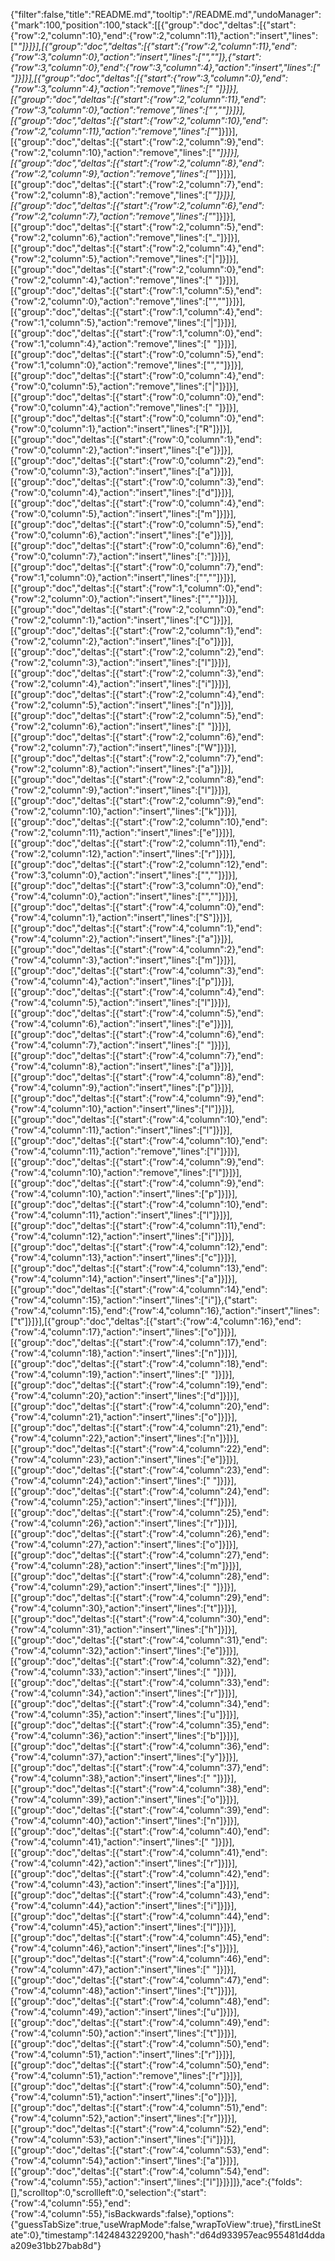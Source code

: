 {"filter":false,"title":"README.md","tooltip":"/README.md","undoManager":{"mark":100,"position":100,"stack":[[{"group":"doc","deltas":[{"start":{"row":2,"column":10},"end":{"row":2,"column":11},"action":"insert","lines":["_"]}]}],[{"group":"doc","deltas":[{"start":{"row":2,"column":11},"end":{"row":3,"column":0},"action":"insert","lines":["",""]},{"start":{"row":3,"column":0},"end":{"row":3,"column":4},"action":"insert","lines":["    "]}]}],[{"group":"doc","deltas":[{"start":{"row":3,"column":0},"end":{"row":3,"column":4},"action":"remove","lines":["    "]}]}],[{"group":"doc","deltas":[{"start":{"row":2,"column":11},"end":{"row":3,"column":0},"action":"remove","lines":["",""]}]}],[{"group":"doc","deltas":[{"start":{"row":2,"column":10},"end":{"row":2,"column":11},"action":"remove","lines":["_"]}]}],[{"group":"doc","deltas":[{"start":{"row":2,"column":9},"end":{"row":2,"column":10},"action":"remove","lines":["_"]}]}],[{"group":"doc","deltas":[{"start":{"row":2,"column":8},"end":{"row":2,"column":9},"action":"remove","lines":["_"]}]}],[{"group":"doc","deltas":[{"start":{"row":2,"column":7},"end":{"row":2,"column":8},"action":"remove","lines":["_"]}]}],[{"group":"doc","deltas":[{"start":{"row":2,"column":6},"end":{"row":2,"column":7},"action":"remove","lines":["_"]}]}],[{"group":"doc","deltas":[{"start":{"row":2,"column":5},"end":{"row":2,"column":6},"action":"remove","lines":["_"]}]}],[{"group":"doc","deltas":[{"start":{"row":2,"column":4},"end":{"row":2,"column":5},"action":"remove","lines":["|"]}]}],[{"group":"doc","deltas":[{"start":{"row":2,"column":0},"end":{"row":2,"column":4},"action":"remove","lines":["    "]}]}],[{"group":"doc","deltas":[{"start":{"row":1,"column":5},"end":{"row":2,"column":0},"action":"remove","lines":["",""]}]}],[{"group":"doc","deltas":[{"start":{"row":1,"column":4},"end":{"row":1,"column":5},"action":"remove","lines":["|"]}]}],[{"group":"doc","deltas":[{"start":{"row":1,"column":0},"end":{"row":1,"column":4},"action":"remove","lines":["    "]}]}],[{"group":"doc","deltas":[{"start":{"row":0,"column":5},"end":{"row":1,"column":0},"action":"remove","lines":["",""]}]}],[{"group":"doc","deltas":[{"start":{"row":0,"column":4},"end":{"row":0,"column":5},"action":"remove","lines":["|"]}]}],[{"group":"doc","deltas":[{"start":{"row":0,"column":0},"end":{"row":0,"column":4},"action":"remove","lines":["    "]}]}],[{"group":"doc","deltas":[{"start":{"row":0,"column":0},"end":{"row":0,"column":1},"action":"insert","lines":["R"]}]}],[{"group":"doc","deltas":[{"start":{"row":0,"column":1},"end":{"row":0,"column":2},"action":"insert","lines":["e"]}]}],[{"group":"doc","deltas":[{"start":{"row":0,"column":2},"end":{"row":0,"column":3},"action":"insert","lines":["a"]}]}],[{"group":"doc","deltas":[{"start":{"row":0,"column":3},"end":{"row":0,"column":4},"action":"insert","lines":["d"]}]}],[{"group":"doc","deltas":[{"start":{"row":0,"column":4},"end":{"row":0,"column":5},"action":"insert","lines":["m"]}]}],[{"group":"doc","deltas":[{"start":{"row":0,"column":5},"end":{"row":0,"column":6},"action":"insert","lines":["e"]}]}],[{"group":"doc","deltas":[{"start":{"row":0,"column":6},"end":{"row":0,"column":7},"action":"insert","lines":[":"]}]}],[{"group":"doc","deltas":[{"start":{"row":0,"column":7},"end":{"row":1,"column":0},"action":"insert","lines":["",""]}]}],[{"group":"doc","deltas":[{"start":{"row":1,"column":0},"end":{"row":2,"column":0},"action":"insert","lines":["",""]}]}],[{"group":"doc","deltas":[{"start":{"row":2,"column":0},"end":{"row":2,"column":1},"action":"insert","lines":["C"]}]}],[{"group":"doc","deltas":[{"start":{"row":2,"column":1},"end":{"row":2,"column":2},"action":"insert","lines":["o"]}]}],[{"group":"doc","deltas":[{"start":{"row":2,"column":2},"end":{"row":2,"column":3},"action":"insert","lines":["l"]}]}],[{"group":"doc","deltas":[{"start":{"row":2,"column":3},"end":{"row":2,"column":4},"action":"insert","lines":["i"]}]}],[{"group":"doc","deltas":[{"start":{"row":2,"column":4},"end":{"row":2,"column":5},"action":"insert","lines":["n"]}]}],[{"group":"doc","deltas":[{"start":{"row":2,"column":5},"end":{"row":2,"column":6},"action":"insert","lines":[" "]}]}],[{"group":"doc","deltas":[{"start":{"row":2,"column":6},"end":{"row":2,"column":7},"action":"insert","lines":["W"]}]}],[{"group":"doc","deltas":[{"start":{"row":2,"column":7},"end":{"row":2,"column":8},"action":"insert","lines":["a"]}]}],[{"group":"doc","deltas":[{"start":{"row":2,"column":8},"end":{"row":2,"column":9},"action":"insert","lines":["l"]}]}],[{"group":"doc","deltas":[{"start":{"row":2,"column":9},"end":{"row":2,"column":10},"action":"insert","lines":["k"]}]}],[{"group":"doc","deltas":[{"start":{"row":2,"column":10},"end":{"row":2,"column":11},"action":"insert","lines":["e"]}]}],[{"group":"doc","deltas":[{"start":{"row":2,"column":11},"end":{"row":2,"column":12},"action":"insert","lines":["r"]}]}],[{"group":"doc","deltas":[{"start":{"row":2,"column":12},"end":{"row":3,"column":0},"action":"insert","lines":["",""]}]}],[{"group":"doc","deltas":[{"start":{"row":3,"column":0},"end":{"row":4,"column":0},"action":"insert","lines":["",""]}]}],[{"group":"doc","deltas":[{"start":{"row":4,"column":0},"end":{"row":4,"column":1},"action":"insert","lines":["S"]}]}],[{"group":"doc","deltas":[{"start":{"row":4,"column":1},"end":{"row":4,"column":2},"action":"insert","lines":["a"]}]}],[{"group":"doc","deltas":[{"start":{"row":4,"column":2},"end":{"row":4,"column":3},"action":"insert","lines":["m"]}]}],[{"group":"doc","deltas":[{"start":{"row":4,"column":3},"end":{"row":4,"column":4},"action":"insert","lines":["p"]}]}],[{"group":"doc","deltas":[{"start":{"row":4,"column":4},"end":{"row":4,"column":5},"action":"insert","lines":["l"]}]}],[{"group":"doc","deltas":[{"start":{"row":4,"column":5},"end":{"row":4,"column":6},"action":"insert","lines":["e"]}]}],[{"group":"doc","deltas":[{"start":{"row":4,"column":6},"end":{"row":4,"column":7},"action":"insert","lines":[" "]}]}],[{"group":"doc","deltas":[{"start":{"row":4,"column":7},"end":{"row":4,"column":8},"action":"insert","lines":["a"]}]}],[{"group":"doc","deltas":[{"start":{"row":4,"column":8},"end":{"row":4,"column":9},"action":"insert","lines":["p"]}]}],[{"group":"doc","deltas":[{"start":{"row":4,"column":9},"end":{"row":4,"column":10},"action":"insert","lines":["l"]}]}],[{"group":"doc","deltas":[{"start":{"row":4,"column":10},"end":{"row":4,"column":11},"action":"insert","lines":["l"]}]}],[{"group":"doc","deltas":[{"start":{"row":4,"column":10},"end":{"row":4,"column":11},"action":"remove","lines":["l"]}]}],[{"group":"doc","deltas":[{"start":{"row":4,"column":9},"end":{"row":4,"column":10},"action":"remove","lines":["l"]}]}],[{"group":"doc","deltas":[{"start":{"row":4,"column":9},"end":{"row":4,"column":10},"action":"insert","lines":["p"]}]}],[{"group":"doc","deltas":[{"start":{"row":4,"column":10},"end":{"row":4,"column":11},"action":"insert","lines":["l"]}]}],[{"group":"doc","deltas":[{"start":{"row":4,"column":11},"end":{"row":4,"column":12},"action":"insert","lines":["i"]}]}],[{"group":"doc","deltas":[{"start":{"row":4,"column":12},"end":{"row":4,"column":13},"action":"insert","lines":["c"]}]}],[{"group":"doc","deltas":[{"start":{"row":4,"column":13},"end":{"row":4,"column":14},"action":"insert","lines":["a"]}]}],[{"group":"doc","deltas":[{"start":{"row":4,"column":14},"end":{"row":4,"column":15},"action":"insert","lines":["i"]},{"start":{"row":4,"column":15},"end":{"row":4,"column":16},"action":"insert","lines":["t"]}]}],[{"group":"doc","deltas":[{"start":{"row":4,"column":16},"end":{"row":4,"column":17},"action":"insert","lines":["o"]}]}],[{"group":"doc","deltas":[{"start":{"row":4,"column":17},"end":{"row":4,"column":18},"action":"insert","lines":["n"]}]}],[{"group":"doc","deltas":[{"start":{"row":4,"column":18},"end":{"row":4,"column":19},"action":"insert","lines":[" "]}]}],[{"group":"doc","deltas":[{"start":{"row":4,"column":19},"end":{"row":4,"column":20},"action":"insert","lines":["d"]}]}],[{"group":"doc","deltas":[{"start":{"row":4,"column":20},"end":{"row":4,"column":21},"action":"insert","lines":["o"]}]}],[{"group":"doc","deltas":[{"start":{"row":4,"column":21},"end":{"row":4,"column":22},"action":"insert","lines":["n"]}]}],[{"group":"doc","deltas":[{"start":{"row":4,"column":22},"end":{"row":4,"column":23},"action":"insert","lines":["e"]}]}],[{"group":"doc","deltas":[{"start":{"row":4,"column":23},"end":{"row":4,"column":24},"action":"insert","lines":[" "]}]}],[{"group":"doc","deltas":[{"start":{"row":4,"column":24},"end":{"row":4,"column":25},"action":"insert","lines":["f"]}]}],[{"group":"doc","deltas":[{"start":{"row":4,"column":25},"end":{"row":4,"column":26},"action":"insert","lines":["r"]}]}],[{"group":"doc","deltas":[{"start":{"row":4,"column":26},"end":{"row":4,"column":27},"action":"insert","lines":["o"]}]}],[{"group":"doc","deltas":[{"start":{"row":4,"column":27},"end":{"row":4,"column":28},"action":"insert","lines":["m"]}]}],[{"group":"doc","deltas":[{"start":{"row":4,"column":28},"end":{"row":4,"column":29},"action":"insert","lines":[" "]}]}],[{"group":"doc","deltas":[{"start":{"row":4,"column":29},"end":{"row":4,"column":30},"action":"insert","lines":["t"]}]}],[{"group":"doc","deltas":[{"start":{"row":4,"column":30},"end":{"row":4,"column":31},"action":"insert","lines":["h"]}]}],[{"group":"doc","deltas":[{"start":{"row":4,"column":31},"end":{"row":4,"column":32},"action":"insert","lines":["e"]}]}],[{"group":"doc","deltas":[{"start":{"row":4,"column":32},"end":{"row":4,"column":33},"action":"insert","lines":[" "]}]}],[{"group":"doc","deltas":[{"start":{"row":4,"column":33},"end":{"row":4,"column":34},"action":"insert","lines":["r"]}]}],[{"group":"doc","deltas":[{"start":{"row":4,"column":34},"end":{"row":4,"column":35},"action":"insert","lines":["u"]}]}],[{"group":"doc","deltas":[{"start":{"row":4,"column":35},"end":{"row":4,"column":36},"action":"insert","lines":["b"]}]}],[{"group":"doc","deltas":[{"start":{"row":4,"column":36},"end":{"row":4,"column":37},"action":"insert","lines":["y"]}]}],[{"group":"doc","deltas":[{"start":{"row":4,"column":37},"end":{"row":4,"column":38},"action":"insert","lines":[" "]}]}],[{"group":"doc","deltas":[{"start":{"row":4,"column":38},"end":{"row":4,"column":39},"action":"insert","lines":["o"]}]}],[{"group":"doc","deltas":[{"start":{"row":4,"column":39},"end":{"row":4,"column":40},"action":"insert","lines":["n"]}]}],[{"group":"doc","deltas":[{"start":{"row":4,"column":40},"end":{"row":4,"column":41},"action":"insert","lines":[" "]}]}],[{"group":"doc","deltas":[{"start":{"row":4,"column":41},"end":{"row":4,"column":42},"action":"insert","lines":["r"]}]}],[{"group":"doc","deltas":[{"start":{"row":4,"column":42},"end":{"row":4,"column":43},"action":"insert","lines":["a"]}]}],[{"group":"doc","deltas":[{"start":{"row":4,"column":43},"end":{"row":4,"column":44},"action":"insert","lines":["i"]}]}],[{"group":"doc","deltas":[{"start":{"row":4,"column":44},"end":{"row":4,"column":45},"action":"insert","lines":["l"]}]}],[{"group":"doc","deltas":[{"start":{"row":4,"column":45},"end":{"row":4,"column":46},"action":"insert","lines":["s"]}]}],[{"group":"doc","deltas":[{"start":{"row":4,"column":46},"end":{"row":4,"column":47},"action":"insert","lines":[" "]}]}],[{"group":"doc","deltas":[{"start":{"row":4,"column":47},"end":{"row":4,"column":48},"action":"insert","lines":["t"]}]}],[{"group":"doc","deltas":[{"start":{"row":4,"column":48},"end":{"row":4,"column":49},"action":"insert","lines":["u"]}]}],[{"group":"doc","deltas":[{"start":{"row":4,"column":49},"end":{"row":4,"column":50},"action":"insert","lines":["t"]}]}],[{"group":"doc","deltas":[{"start":{"row":4,"column":50},"end":{"row":4,"column":51},"action":"insert","lines":["r"]}]}],[{"group":"doc","deltas":[{"start":{"row":4,"column":50},"end":{"row":4,"column":51},"action":"remove","lines":["r"]}]}],[{"group":"doc","deltas":[{"start":{"row":4,"column":50},"end":{"row":4,"column":51},"action":"insert","lines":["o"]}]}],[{"group":"doc","deltas":[{"start":{"row":4,"column":51},"end":{"row":4,"column":52},"action":"insert","lines":["r"]}]}],[{"group":"doc","deltas":[{"start":{"row":4,"column":52},"end":{"row":4,"column":53},"action":"insert","lines":["i"]}]}],[{"group":"doc","deltas":[{"start":{"row":4,"column":53},"end":{"row":4,"column":54},"action":"insert","lines":["a"]}]}],[{"group":"doc","deltas":[{"start":{"row":4,"column":54},"end":{"row":4,"column":55},"action":"insert","lines":["l"]}]}]]},"ace":{"folds":[],"scrolltop":0,"scrollleft":0,"selection":{"start":{"row":4,"column":55},"end":{"row":4,"column":55},"isBackwards":false},"options":{"guessTabSize":true,"useWrapMode":false,"wrapToView":true},"firstLineState":0},"timestamp":1424843229200,"hash":"d64d933957eac955481d4ddaa209e31bb27bab8d"}